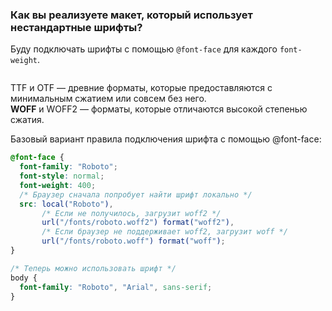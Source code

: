 ### Как вы реализуете макет, который использует нестандартные шрифты?

Буду подключать шрифты с помощью `@font-face` для каждого `font-weight`.  

```
```

  TTF и OTF — древние форматы, которые предоставляются с минимальным сжатием или совсем без него.  
  **WOFF** и WOFF2 — форматы, которые отличаются высокой степенью сжатия.  

Базовый вариант правила подключения шрифта с помощью @font-face:
```CSS
@font-face {
  font-family: "Roboto";
  font-style: normal;
  font-weight: 400;
  /* Браузер сначала попробует найти шрифт локально */
  src: local("Roboto"),
       /* Если не получилось, загрузит woff2 */
       url("/fonts/roboto.woff2") format("woff2"),
       /* Если браузер не поддерживает woff2, загрузит woff */
       url("/fonts/roboto.woff") format("woff");
}

/* Теперь можно использовать шрифт */
body {
  font-family: "Roboto", "Arial", sans-serif;
}
```

